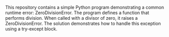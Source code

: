 This repository contains a simple Python program demonstrating a common runtime error: ZeroDivisionError.  The program defines a function that performs division. When called with a divisor of zero, it raises a ZeroDivisionError. The solution demonstrates how to handle this exception using a try-except block.